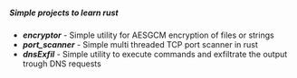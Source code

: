 ##### Simple projects to learn rust

- ***encryptor*** - Simple utility for AESGCM encryption of files or strings
- ***port_scanner*** - Simple multi threaded TCP port scanner in rust
- ***dnsExfil*** - Simple utility to execute commands and exfiltrate the output trough DNS requests
